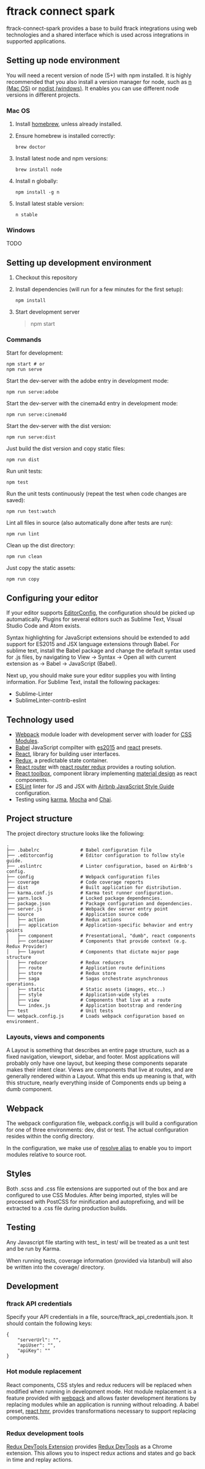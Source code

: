 # ftrack connect spark

ftrack-connect-spark provides a base to build ftrack integrations using
web technologies and a shared interface which is used across
integrations in supported applications.

## Setting up node environment

You will need a recent version of node (5+) with npm installed. It is
highly recommended that you also install a version manager for node,
such as [n (Mac OS)](https://github.com/tj/n) or [nodist
(windows)](https://github.com/marcelklehr/nodist). It enables you can
use different node versions in different projects.

### Mac OS

1.  Install [homebrew](http://brew.sh/), unless already installed.

2.  Ensure homebrew is installed correctly:

        brew doctor

3.  Install latest node and npm versions:

        brew install node

4.  Install n globally:

        npm install -g n

5.  Install latest stable version:

        n stable

### Windows

TODO

## Setting up development environment

1.  Checkout this repository

2.  Install dependencies (will run for a few minutes for the first
    setup):

        npm install

3.  Start development server

    > npm start

### Commands

Start for development:

    npm start # or
    npm run serve

Start the dev-server with the adobe entry in development mode:

    npm run serve:adobe

Start the dev-server with the cinema4d entry in development mode:

    npm run serve:cinema4d

Start the dev-server with the dist version:

    npm run serve:dist

Just build the dist version and copy static files:

    npm run dist

Run unit tests:

    npm test

Run the unit tests continuously (repeat the test when code changes are
saved):

    npm run test:watch

Lint all files in source (also automatically done after tests are run):

    npm run lint

Clean up the dist directory:

    npm run clean

Just copy the static assets:

    npm run copy

## Configuring your editor

If your editor supports [EditorConfig](http://editorconfig.org/), the
configuration should be picked up automatically. Plugins for several
editors such as Sublime Text, Visual Studio Code and Atom exists.

Syntax highlighting for JavaScript extensions should be extended to add
support for ES2015 and JSX language extensions through Babel. For
sublime text, install the <span class="title-ref">Babel</span> package
and change the default syntax used for .js files, by navigating to <span
class="title-ref">View -\> Syntax -\> Open all with current extension as
-\> Babel -\> JavaScript (Babel)</span>.

Next up, you should make sure your editor supplies you with linting
information. For Sublime Text, install the following packages:

-   Sublime-Linter
-   SublimeLinter-contrib-eslint

## Technology used

-   [Webpack](https://webpack.github.io/) module loader with development
    server with loader for [CSS
    Modules](https://github.com/css-modules/css-modules).
-   [Babel](babeljs.io) JavaScript compilter with
    [es2015](https://babeljs.io/docs/learn-es2015/) and
    [react](https://babeljs.io/docs/plugins/preset-react/) presets.
-   [React](https://facebook.github.io/react/), library for building
    user interfaces.
-   [Redux](redux.js.org), a predictable state container.
-   [React router](https://github.com/reactjs/react-router) with [react
    router redux](https://github.com/reactjs/react-router-redux)
    provides a routing solution.
-   [React toolbox](react-toolbox.com), component library implementing
    [material design](https://design.google.com/) as react components.
-   [ESLint](eslint.org) linter for JS and JSX with [Airbnb JavaScript
    Style Guide](https://github.com/airbnb/javascript) configuration.
-   Testing using [karma](https://github.com/karma-runner/karma),
    [Mocha](https://mochajs.org/) and [Chai](chaijs.com/).

## Project structure

The project directory structure looks like the following:

    .
    ├── .babelrc               # Babel configuration file
    ├── .editorconfig          # Editor configuration to follow style guide.
    ├── .eslintrc              # Linter configuration, based on AirBnb's config.
    ├── config                 # Webpack configuration files
    ├── coverage               # Code coverage reports
    ├── dist                   # Built application for distribution.
    ├── karma.conf.js          # Karma test runner configuration.
    ├── yarn.lock              # Locked package dependencies.
    ├── package.json           # Package configuration and dependencies.
    ├── server.js              # Webpack dev server entry point
    ├── source                 # Application source code
    │   ├── action             # Redux actions
    │   ├── application        # Application-specific behavior and entry points
    │   ├── component          # Presentational, "dumb", react components
    │   ├── container          # Components that provide context (e.g. Redux Provider)
    │   ├── layout             # Components that dictate major page structure
    │   ├── reducer            # Redux reducers
    │   ├── route              # Application route definitions
    │   ├── store              # Redux store
    │   ├── saga               # Sagas orchestrate asynchronous operations.
    │   ├── static             # Static assets (images, etc..)
    │   ├── style              # Application-wide styles
    │   ├── view               # Components that live at a route
    │   └── index.js           # Application bootstrap and rendering
    ├── test                   # Unit tests
    └── webpack.config.js      # Loads webpack configuration based on environment.

### Layouts, views and components

A Layout is something that describes an entire page structure, such as a
fixed navigation, viewport, sidebar, and footer. Most applications will
probably only have one layout, but keeping these components separate
makes their intent clear. Views are components that live at routes, and
are generally rendered within a Layout. What this ends up meaning is
that, with this structure, nearly everything inside of Components ends
up being a dumb component.

## Webpack

The webpack configuration file, <span
class="title-ref">webpack.config.js</span> will build a configuration
for one of three environments: dev, dist or test. The actual
configuration resides within the <span class="title-ref">config</span>
directory.

In the configuration, we make use of [resolve
alias](http://webpack.github.io/docs/configuration.html#resolve-alias)
to enable you to import modules relative to source root.

## Styles

Both .scss and .css file extensions are supported out of the box and are
configured to use CSS Modules. After being imported, styles will be
processed with PostCSS for minification and autoprefixing, and will be
extracted to a .css file during production builds.

## Testing

Any Javascript file starting with <span class="title-ref">test\_</span>
in <span class="title-ref">test/</span> will be treated as a unit test
and be run by Karma.

When running tests, coverage information (provided via Istanbul) will
also be written into the coverage/ directory.

## Development

### ftrack API credentials

Specify your API credentials in a file, <span
class="title-ref">source/ftrack_api_credentials.json</span>. It should
contain the following keys:

    {
        "serverUrl": "",
        "apiUser": "",
        "apiKey": ""
    }

### Hot module replacement

React components, CSS styles and redux reducers will be replaced when
modified when running in development mode. Hot module replacement is a
feature provided with
[webpack](http://webpack.github.io/docs/hot-module-replacement-with-webpack.html)
and allows faster development iterations by replacing modules while an
application is running without reloading. A babel preset, [react
hmr](https://github.com/danmartinez101/babel-preset-react-hmre),
provides transformations necessary to support replacing components.

### Redux development tools

[Redux DevTools
Extension](https://github.com/zalmoxisus/redux-devtools-extension)
provides [Redux DevTools](https://github.com/gaearon/redux-devtools) as
a Chrome extension. This allows you to inspect redux actions and states
and go back in time and replay actions.

